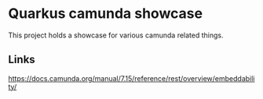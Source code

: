 Quarkus camunda showcase
====
This project holds a showcase for various camunda related things.

Links
----
https://docs.camunda.org/manual/7.15/reference/rest/overview/embeddability/